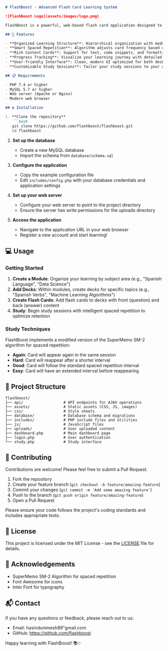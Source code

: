 ```markdown name=README.md
# FlashBoost - Advanced Flash Card Learning System

![FlashBoost Logo](assets/images/logo.png)

FlashBoost is a powerful, web-based flash card application designed to optimize your learning experience with spaced repetition techniques. Create customized study modules, organize your knowledge into decks, and track your progress as you master new material.

## 🚀 Features

- **Organized Learning Structure**: Hierarchical organization with modules and decks
- **Smart Spaced Repetition**: Algorithm adjusts card frequency based on your performance
- **Rich Content Cards**: Support for text, code snippets, and formatting
- **Progress Tracking**: Visualize your learning journey with detailed statistics
- **User-friendly Interface**: Clean, modern UI optimized for both desktop and mobile
- **Customizable Study Sessions**: Tailor your study sessions to your available time and goals

## 📋 Requirements

- PHP 7.4 or higher
- MySQL 5.7 or higher
- Web server (Apache or Nginx)
- Modern web browser

## ⚙️ Installation

1. **Clone the repository**
   ```bash
   git clone https://github.com/flashboost/flashboost.git
   cd flashboost
   ```

2. **Set up the database**
   - Create a new MySQL database
   - Import the schema from `database/schema.sql`

3. **Configure the application**
   - Copy the example configuration file
   - Edit `includes/config.php` with your database credentials and application settings

4. **Set up your web server**
   - Configure your web server to point to the project directory
   - Ensure the server has write permissions for the uploads directory

5. **Access the application**
   - Navigate to the application URL in your web browser
   - Register a new account and start learning!

## 💻 Usage

### Getting Started

1. **Create a Module**: Organize your learning by subject area (e.g., "Spanish Language", "Data Science")
2. **Add Decks**: Within modules, create decks for specific topics (e.g., "Spanish Verbs", "Machine Learning Algorithms")
3. **Create Flash Cards**: Add flash cards to decks with front (question) and back (answer) content
4. **Study**: Begin study sessions with intelligent spaced repetition to optimize retention

### Study Techniques

FlashBoost implements a modified version of the SuperMemo SM-2 algorithm for spaced repetition:

- **Again**: Card will appear again in the same session
- **Hard**: Card will reappear after a shorter interval
- **Good**: Card will follow the standard spaced repetition interval
- **Easy**: Card will have an extended interval before reappearing

## 🔧 Project Structure

```
flashboost/
├── api/                  # API endpoints for AJAX operations
├── assets/               # Static assets (CSS, JS, images)
├── css/                  # Style sheets
├── database/             # Database schema and migrations
├── includes/             # PHP include files and utilities
├── js/                   # JavaScript files
├── uploads/              # User uploaded content
├── dashboard.php         # Main dashboard page
├── login.php             # User authentication
└── study.php             # Study interface
```

## 🤝 Contributing

Contributions are welcome! Please feel free to submit a Pull Request.

1. Fork the repository
2. Create your feature branch (`git checkout -b feature/amazing-feature`)
3. Commit your changes (`git commit -m 'Add some amazing feature'`)
4. Push to the branch (`git push origin feature/amazing-feature`)
5. Open a Pull Request

Please ensure your code follows the project's coding standards and includes appropriate tests.

## 📝 License

This project is licensed under the MIT License - see the [LICENSE](LICENSE) file for details.

## 🙏 Acknowledgements

- SuperMemo SM-2 Algorithm for spaced repetition
- Font Awesome for icons
- Inter Font for typography

## 📬 Contact

If you have any questions or feedback, please reach out to us:

- Email: hasindunimesh89"gmail.com
- GitHub: https://github.com/flashboost


Happy learning with FlashBoost! 📚✨
```